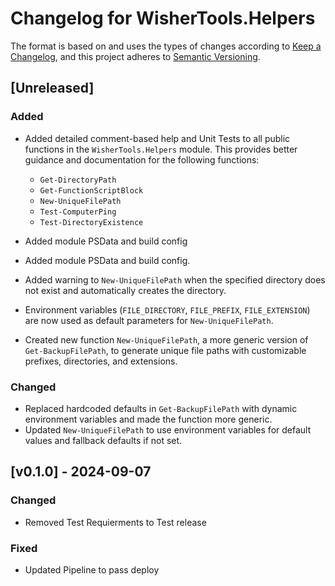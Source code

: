 # Changelog for WisherTools.Helpers

The format is based on and uses the types of changes according to [Keep a Changelog](https://keepachangelog.com/en/1.0.0/),
and this project adheres to [Semantic Versioning](https://semver.org/spec/v2.0.0.html).

## [Unreleased]

### Added
- Added detailed comment-based help and Unit Tests to all public functions in the `WisherTools.Helpers` module. This provides better guidance and documentation for the following functions:
  - `Get-DirectoryPath`
  - `Get-FunctionScriptBlock`
  - `New-UniqueFilePath`
  - `Test-ComputerPing`
  - `Test-DirectoryExistence`
  
- Added module PSData and build config
- Added module PSData and build config.
- Added warning to `New-UniqueFilePath` when the specified directory does not exist and automatically creates the directory.
- Environment variables (`FILE_DIRECTORY`, `FILE_PREFIX`, `FILE_EXTENSION`) are now used as default parameters for `New-UniqueFilePath`.
- Created new function `New-UniqueFilePath`, a more generic version of `Get-BackupFilePath`, to generate unique file paths with customizable prefixes, directories, and extensions.

### Changed
- Replaced hardcoded defaults in `Get-BackupFilePath` with dynamic environment variables and made the function more generic.
- Updated `New-UniqueFilePath` to use environment variables for default values and fallback defaults if not set.

## [v0.1.0] - 2024-09-07

### Changed

- Removed Test Requierments to Test release

### Fixed
- Updated Pipeline to pass deploy
